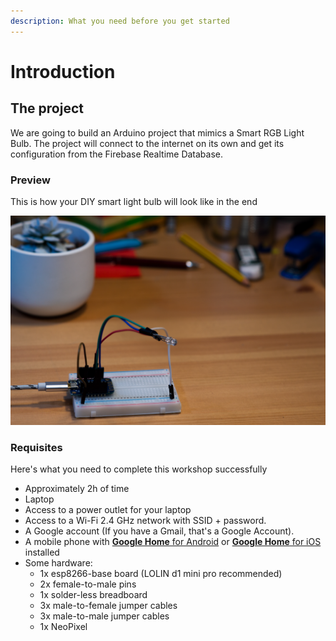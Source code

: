 ```yaml
---
description: What you need before you get started
---
```


# Introduction

## The project

We are going to build an Arduino project that mimics a Smart RGB Light Bulb. The project will connect to the internet on its own and get its configuration from the Firebase Realtime Database.

### **Preview**

This is how your DIY smart light bulb will look like in the end

![](.gitbook/assets/image.png)

### Requisites

Here's what you need to complete this workshop successfully

* Approximately 2h of time
* Laptop
* Access to a power outlet for your laptop
* Access to a Wi-Fi 2.4 GHz network with SSID + password. 
* A Google account \(If you have a Gmail, that's a Google Account\).
* A mobile phone with [**Google Home** for Android](https://play.google.com/store/apps/details?id=com.google.android.apps.chromecast.app)  or [**Google Home** for iOS](https://itunes.apple.com/us/app/google-home/id680819774?mt=8) installed
* Some hardware:
  * 1x esp8266-base board \(LOLIN d1 mini pro recommended\)
  * 2x female-to-male pins
  * 1x solder-less breadboard
  * 3x male-to-female jumper cables
  * 3x male-to-male jumper cables
  * 1x NeoPixel

